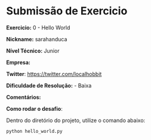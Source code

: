 # Submissão de Exercicio

**Exercicio:** 0 - Hello World

**Nickname:** sarahanduca

**Nível Técnico:** Junior

**Empresa:**

**Twitter**: https://twitter.com/localhobbit

**Dificuldade de Resolução:** - Baixa

**Comentários:**

**Como rodar o desafio**:

Dentro do diretório do projeto, utilize o comando abaixo:

```bash
python hello_world.py
```
